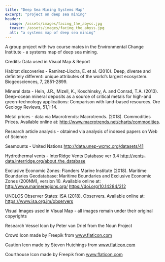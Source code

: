 ```yaml
---
title: "Deep Sea Mining Systems Map"
excerpt: "project on deep sea mining"
header:
  image: /assets/images/facing_the_abyss.jpg
  teaser: /assets/images/facing_the_abyss.jpg
  alt: "a systems map of deep sea mining"
---
```

A group project with two course mates in the Environmental Change Institute - a systems map of deep sea mining.

Credits:
Data used in Visual Map & Report

Habitat discoveries - Ramirez-Llodra, E. et al. (2010). Deep, diverse and definitely different: unique attributes of the world’s largest ecosystem. Biogeosciences, 7, 2851-2899.

Mineral data - Hein, J.R., Mizell, K., Koschinsky, A. and Conrad, T.A. (2013). Deep-ocean mineral deposits as a source of critical metals for high-and green-technology applications: Comparison with land-based resources. Ore Geology Reviews, 51,1-14.

Metal prices - data via Macrotrends: Macrotrends. (2018). Commodities Prices. Available online at: http://www.macrotrends.net/charts/commodities.

Research article analysis - obtained via analysis of indexed papers on Web of Science

Seamounts - United Nations http://data.unep-wcmc.org/datasets/41

Hydrothermal vents - InterRidge Vents Database ver 3.4 http://vents-data.interridge.org/about_the_database

Exclusive Economic Zones: Flanders Marine Institute (2018). Maritime Boundaries Geodatabase: Maritime Boundaries and Exclusive Economic Zones (200NM), version 10. Available online at: http://www.marineregions.org/ https://doi.org/10.14284/312

UNCLOS Observer States: ISA (2018). Observers. Available online at: https://www.isa.org.jm/observers

Visual Images used in Visual Map - all images remain under their original copyrights

Research Vessel Icon by Peter van Driel from the Noun Project

Crowd Icon made by Freepik from www.flaticon.com

Caution Icon made by Steven Hutchings from www.flaticon.com

Courthouse Icon made by Freepik from www.flaticon.com 
